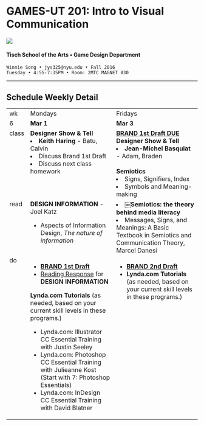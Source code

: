 # GAMES-UT 201: Intro to Visual Communication

![](http://www.fusionfilmfestival.com/wp-content/uploads/2013/01/tisch-logo-left.png)

#### Tisch School of the Arts • Game Design Department

    Winnie Song • jys325@nyu.edu • Fall 2016
    Tuesday • 4:55-7:35PM • Room: 2MTC MAGNET 830

---

## Schedule Weekly Detail

<table>
<tr>
<td>wk</td>
<td>Mondays</td>
<td>Fridays</td>
</tr>
<!-- dates -->
<tr>
  <td valign="top">6</td>
  <td valign="top"><strong>Mar 1</strong></td>
  <td valign="top"><strong>Mar 3</strong></td>
</tr>
<!-- class -->
<tr>
  <td valign="top" width="4%">class</td>
  <td valign="top" width="48%">
  <strong>Designer Show & Tell</strong>
  <li><b>Keith Haring</b> - Batu, Calvin</li>
  <li>Discuss Brand 1st Draft</li>
   <li>Discuss next class homework</li>
  

  </td>
  <td valign="top" width="48%"><strong><a href="../projects/dm1123_vfs_projects_logo.md">BRAND 1st Draft DUE</a></strong>
  <br><strong>Designer Show & Tell</strong>
  <li><b>Jean-Michel Basquiat</b> - Adam, Braden</li>
  <br><strong>Semiotics</strong><br>
  <li>Signs, Signifiers, Index</strong>
  <li>Symbols and Meaning-making</td>
</tr>

<!-- read -->
<tr>
  <td valign="top">read</td>
  <td valign="top"><strong>DESIGN INFORMATION</strong> - Joel Katz
  <ul><li>Aspects of Information Design, <i>The nature of information</i></td>
  <td valign="top"><li><strong>￼Semiotics: the theory behind media literacy</strong>
  <li>Messages, Signs, and Meanings: A Basic Textbook in Semiotics and Communication Theory,
 Marcel Danesi</td>
</tr>

<!-- do -->
<tr>
  <td valign="top">do</td>
  <td valign="top">
  <ul>
 <li><strong><a href="../projects/dm1123_vfs_projects_logo.md">BRAND 1st Draft</a></strong></li>
 <li><a href="../projects/dm1123_vfs_reading_responses.md">Reading Response</a> for <strong>DESIGN INFORMATION</strong></li>
  </ul>
  <strong>Lynda.com Tutorials</strong> (as needed, based on your current skill levels in these programs.)
  <ul>
  <li>Lynda.com: Illustrator CC Essential Training with Justin Seeley</li>
  <li>Lynda.com: Photoshop CC Essential Training with Julieanne Kost (Start with 7: Photoshop Essentials)</li>
  <li>Lynda.com: InDesign CC Essential Training with David Blatner</li>
  </ul></td>
  <td valign="top">
  <ul>
   <li><strong><a href="../projects/dm1123_vfs_projects_logo.md">BRAND 2nd Draft</a></strong></li>
  <li><strong>Lynda.com Tutorials</strong> (as needed, based on your current skill levels in these programs.)
  </ul></td>
</tr>
</table>









